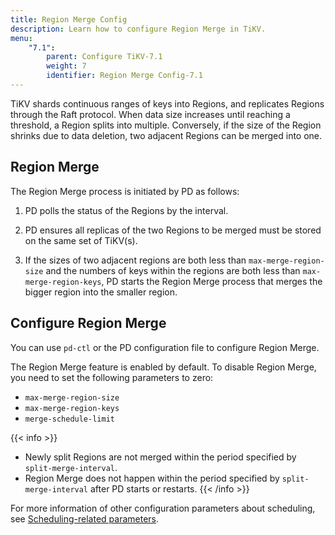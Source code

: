 ```yaml
---
title: Region Merge Config
description: Learn how to configure Region Merge in TiKV.
menu:
    "7.1":
        parent: Configure TiKV-7.1
        weight: 7
        identifier: Region Merge Config-7.1
---
```


TiKV shards continuous ranges of keys into Regions, and replicates Regions through the Raft protocol. When data size increases until reaching a threshold, a Region splits into multiple. Conversely, if the size of the Region shrinks due to data deletion, two adjacent Regions can be merged into one.

## Region Merge

The Region Merge process is initiated by PD as follows:

1. PD polls the status of the Regions by the interval.

2. PD ensures all replicas of the two Regions to be merged must be stored on the same set of TiKV(s).

3. If the sizes of two adjacent regions are both less than `max-merge-region-size` and the numbers of keys within the regions are both less than `max-merge-region-keys`, PD starts the Region Merge process that merges the bigger region into the smaller region.

## Configure Region Merge

You can use `pd-ctl` or the PD configuration file to configure Region Merge.

The Region Merge feature is enabled by default. To disable Region Merge, you need to set the following parameters to zero:

- `max-merge-region-size`
- `max-merge-region-keys`
- `merge-schedule-limit`

{{< info >}}
- Newly split Regions are not merged within the period specified by `split-merge-interval`.
- Region Merge does not happen within the period specified by `split-merge-interval` after PD starts or restarts.
{{< /info >}}

For more information of other configuration parameters about scheduling, see [Scheduling-related parameters](../pd-configuration-file/#schedule).
